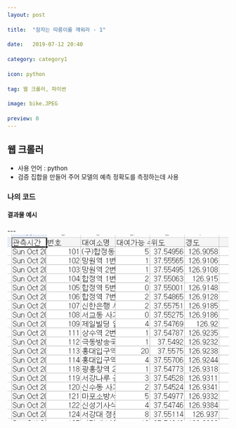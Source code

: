 ```yaml
---
layout: post 

title:  "잠자는 따릉이를 깨워라 - 1"

date:   2019-07-12 20:40

category: category1

icon: python

tag: 웹 크롤러, 파이썬

image: bike.JPEG

preview: 0
---
```




## 웹 크롤러

- 사용 언어 : python
- 검증 집합을 만들어 주어 모델의 예측 정확도를 측정하는데 사용

### 나의 코드

<script src="https://gist.github.com/tuuuuuuuna/dd8a732bf9744a1791dcc17861f9f8f0.js"></script>

#### 결과물 예시

---<img src="/post-img/category1/crawling_sample_data.JPG">
